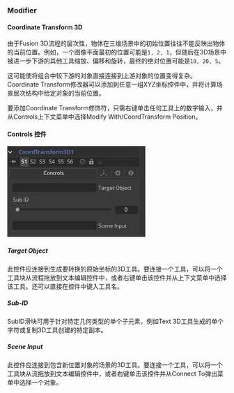 ### Modifier

#### **Coordinate Transform 3D** 

由于Fusion 3D流程的层次性，物体在三维场景中的初始位置往往不能反映出物体的当前位置。例如，一个图像平面最初的位置可能是`1, 2, 1`，但随后在3D场景中被进一步下游的其他工具缩放、偏移和旋转，最终的绝对位置可能是`10, 20, 5`。

这可能使将组合中较下游的对象直接连接到上游对象的位置变得复杂。Coordinate Transform修改器可以添加到任意一组XYZ坐标控件中，并将计算场景层次结构中给定对象的当前位置。

要添加Coordinate Transform修饰符，只需右键单击任何工具上的数字输入，并从Controls上下文菜单中选择Modify With/CoordTransform Position。

#### Controls 控件

![Modifier_Controls](images/Modifier_Controls.jpg)

##### Target Object

此控件应连接到生成要转换的原始坐标的3D工具。要连接一个工具，可以将一个工具块从流程拖放到文本编辑控件中，或者右键单击该控件并从上下文菜单中选择该工具。还可以直接在控件中键入工具名。

##### Sub-ID

SubID滑块可用于针对特定几何类型的单个子元素，例如Text 3D工具生成的单个字符或复制3D工具创建的特定副本。

##### Scene Input

此控件应连接到包含新位置对象的场景的3D工具。要连接一个工具，可以将一个工具块从流拖放到文本编辑控件中，或者右键单击该控件并从Connect To弹出菜单中选择一个对象。
